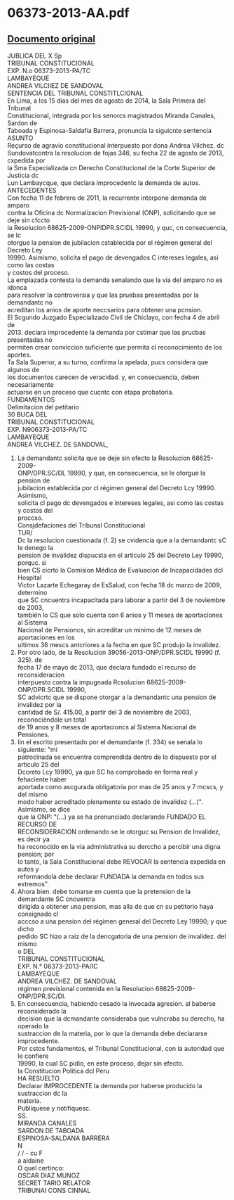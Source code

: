 
06373-2013-AA.pdf
=================
  
[Documento original](https://tc.gob.pe/jurisprudencia/2014/06373-2013-AA.pdf)  
---  
JUBLICA DEL X Sp  
TRIBUNAL CONSTITUCIONAL  
EXP. N.o 06373-2013-PA/TC  
LAMBAYEQUE  
ANDREA VILCIIEZ DE SANDOVAL  
SENTENCIA DEL TRIBUNAL CONSTITLCIONAL  
En Lima, a los 15 dias del mes de agosto de 2014, la Sala Primera del Tribunal  
Constitucional, integrada por los senorcs magistrados Miranda Canales, Sardon de  
Taboada y Espinosa-Saldafia Barrera, pronuncia la siguicnte sentencia  
ASUNTO  
Reçurso de agravio constitucional interpuesto por dona Andrea Vilchez. dc  
Sundovatcontra la resolucion de fojas 346, su fecha 22 de agosto de 2013, cxpedida por  
la Sma Especializada cn Derecho Constitucional de la Corte Superior de Justicia dc  
Lun Lambaycque, que declara improcedentc la demanda de autos.  
ANTECEDENTES  
Con fccha 11 de febrero de 2011, la recurrente interpone demanda de amparo  
contra la Oficina dc Normalizacion Previsional (ONP), solicitando que se deje sin cfccto  
la Resolucion 68625-2009-ONPIDPR.SCIDL 19990, y quc, cn consecuencia, se lc  
otorgue la pension de jubilacion cstablecida por el régimen general del Decreto Ley  
19990. Asimismo, solicita el pago de devengados C intereses legales, asi como las costas  
y costos del proceso.  
La emplazada contesta la demanda senalando que la via del amparo no es idonca  
para resolver la controversia y que las pruebas presentadas por la demandantc no  
acreditan los anios de aporte neccsarios para obtener una pcnsion.  
El Scgundo Juzgado Especializado Civil de Chiclayo, con fecha 4 de abril de  
2013. declara improcedente la demanda por cstimar que las prucbas presentadas no  
permiten crear conviccion suficiente que permita cl reconocimiento de los aportes.  
Ta Sala Superior, a su turno, confirma la apelada, pucs considera que algunos de  
los documentos carecen de veracidad. y, en consecuencia, deben necesariamente  
actuarse en un proceso que cucntc con etapa probatoria.  
FUNDAMENTOS  
Delimitacion del petitario  
30 BUCA DEL  
TRIBUNAL CONSTITUCIONAL  
EXP. N906373-2013-PA/TC  
LAMBAYEQUE  
ANDREA VILCHEZ. DE SANDOVAL,  
1. La demandantc solicita que se deje sin efecto la Resolucion 68625-2009-  
ONP/DPR.SC/DL 19990, y que, en consecuencia, se le otorgue la pension de  
jubilacion establecida por cl régimen general del Decreto Lcy 19990. Asimismo,  
solicita cl pago dc devengados e intereses legales, asi como las costas y costos del  
proccso.  
Consjdefaciones del Tribunal Constitucional  
TUR/  
Dc la resolucion cuestionada (f. 2) se cvidencia que a la demandantc sC le denego la  
pension de invalidez dispucsta en el articulo 25 del Decreto Ley 19990, porquc. si  
bien CS cicrto la Comision Médica de Evaluacion de Incapacidades dcl Hospital  
Victor Lazarte Echegaray de EsSalud, con fecha 18 dc marzo de 2009, determino  
que SC cncuentra incapacitada para laborar a partir del 3 de noviembre de 2003,  
también lo CS que solo cuenta con 6 anios y 11 meses de aportaciones al Sistema  
Nacional de Pensioncs, sin acreditar un minimo de 12 meses de aportaciones en los  
ultimos 36 mescs antcriores a la fecha en que SC produjo la invalidez.  
3. Por otro lado, de la Resolucion 39056-2013-ONP/DPR.SCIDL 19990 (f. 325). de  
fecha 17 de mayo dc 2013, que declara fundado el recurso de reconsideracion  
interpuesto contra la impugnada Rcsolucion 68625-2009-ONP/DPR.SCIDL 19990,  
SC advicrtc que se dispone otorgar a la demandantc una pension de invalidez por la  
cantidad de S/. 415.00, a partir del 3 de noviembre de 2003, reconociéndole un total  
de 19 anos y 8 meses de aportacioncs al Sistema.Nacional de Pensiones.  
4. lin el escrito presentado por el demandante (f. 334) se senala lo siguiente: "mi  
patrocinada se encuentra comprendida dentro de lo dispuesto por el articulo 25 del  
Dccreto Lcy 19990, ya que SC ha comprobado en forma real y fehaciente haber  
aportada como ascgurada obligatoria por mas de 25 anos y 7 mcscs, y del mismo  
modo haber acreditado plenamente su estado de invalidez (...)". Asimismo, se dice  
que la ONP: "(...) ya se ha pronunciado declarando FUNDADO EL RECURSO DE  
RECONSIDERACION ordenando se le otorguc su Pension de Invalidez, es decir ya  
ha reconocido en la via administrativa su derccho a percibir una digna pension; por  
lo tanto, la Sala Constitucional debe REVOCAR la sentencia expedida en autos y  
reformandola debe declarar FUNDADA la demanda en todos sus extremos".  
5. Ahora bien. debe tomarse en cuenta que la pretension de la demandante SC cncuentra  
dirigida a obtener una pension, mas alla de que cn su petitorio haya consignado cl  
acccso a una pension del régimen general del Decreto Ley 19990; y que dicho  
pedido SC hizo a raiz de la dencgatoria de una pension de invalidez. del mismo  
o  DEL  
TRIBUNAL CONSTITUCIONAL  
EXP. N.° 06373-2013-PA/IC  
LAMBAYEQUE  
ANDREA VILCHEZ. DE SANDOVAL  
régimen previsional contenida en la Resolucion 68625-2009-ONP/DPR.SC/DI.  
6. En consecuencia, habiendo cesado la invocada agresion. al baberse reconsiderado la  
decision que la dcmandante consideraba que vulncraba su derecho, ha operado la  
sustraccion de la materia, por lo que la demanda debe declararse improcedente.  
Por cstos fundamentos, el Tribunal Constitucional, con la autoridad que le confiere  
19990, la cual SC pidio, en este proceso, dejar sin efecto.  
la Constitucion Politica dcl Peru  
HA RESUELTO  
Declarar IMPROCEDENTE la demanda por haberse producido la sustraccion dc la  
materia.  
Publiquese y notifiquesc.  
SS.  
MIRANDA CANALES  
SARDON DE TABOADA  
ESPINOSA-SALDANA BARRERA  
N  
/ / - cu F  
a aldaine  
O quel certinco:  
OSCAR DIAZ MUNOZ  
SECRET TARIO RELATOR  
TRIBUNAI CONS CINNAL